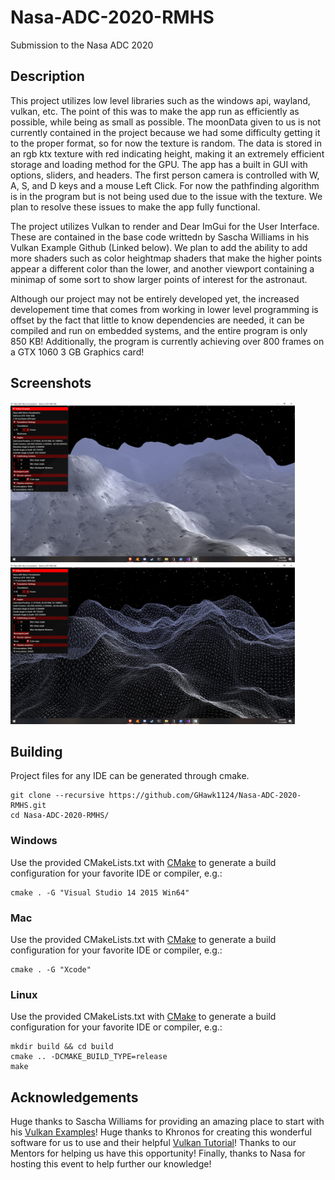 # Nasa-ADC-2020-RMHS

Submission to the Nasa ADC 2020

## Description

This project utilizes low level libraries such as the windows api, wayland, vulkan, etc. The point of this was to make the app run as efficiently as possible, while being as small as possible. The moonData given to us is not currently contained in the project because we had some difficulty getting it to the proper format, so for now the texture is random. The data is stored in an rgb ktx texture with red indicating height, making it an extremely efficient storage and loading method for the GPU. The app has a built in GUI with options, sliders, and headers. The first person camera is controlled with W, A, S, and D keys and a mouse Left Click. For now the pathfinding algorithm is in the program but is not being used due to the issue with the texture. We plan to resolve these issues to make the app fully functional.

The project utilizes Vulkan to render and Dear ImGui for the User Interface. These are contained in the base code writtedn by Sascha Williams in his Vulkan Example Github (Linked below). We plan to add the ability to add more shaders such as color heightmap shaders that make the higher points appear a different color than the lower, and another viewport containing a minimap of some sort to show larger points of interest for the astronaut.

Although our project may not be entirely developed yet, the increased developement time that comes from working in lower level programming is offset by the fact that little to know dependencies are needed, it can be compiled and run on embedded systems, and the entire program is only 850 KB! Additionally, the program is currently achieving over 800 frames on a GTX 1060 3 GB Graphics card!

## Screenshots

<img src="./screenshots/MoonVisualization.png" alt="" height="256px">
<img src="./screenshots/MoonVisualizationTesselation.png" alt="" height="256px">

## Building

Project files for any IDE can be generated through cmake.
```
git clone --recursive https://github.com/GHawk1124/Nasa-ADC-2020-RMHS.git
cd Nasa-ADC-2020-RMHS/
```

### Windows

Use the provided CMakeLists.txt with [CMake](https://cmake.org) to generate a build configuration for your favorite IDE or compiler, e.g.:
```
cmake . -G "Visual Studio 14 2015 Win64"
```

### Mac

Use the provided CMakeLists.txt with [CMake](https://cmake.org) to generate a build configuration for your favorite IDE or compiler, e.g.:
```
cmake . -G "Xcode"
```

### Linux

Use the provided CMakeLists.txt with [CMake](https://cmake.org) to generate a build configuration for your favorite IDE or compiler, e.g.:
```
mkdir build && cd build
cmake .. -DCMAKE_BUILD_TYPE=release
make
```

## Acknowledgements
Huge thanks to Sascha Williams for providing an amazing place to start with his [Vulkan Examples](https://github.com/SaschaWillems/Vulkan)!
Huge thanks to Khronos for creating this wonderful software for us to use and their helpful [Vulkan Tutorial](https://vulkan-tutorial.com/)!
Thanks to our Mentors for helping us have this opportunity!
Finally, thanks to Nasa for hosting this event to help further our knowledge!
